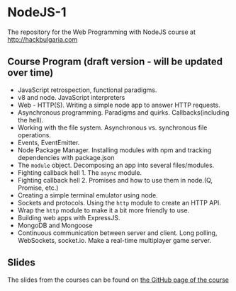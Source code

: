 NodeJS-1
=========

The repository for the Web Programming with NodeJS course at http://hackbulgaria.com

## Course Program (draft version - will be updated over time)

 * JavaScript retrospection, functional paradigms.
 * v8 and node. JavaScript interpreters
 * Web - HTTP(S). Writing a simple node app to answer HTTP requests.
 * Asynchronous programming. Paradigms and quirks. Callbacks(including the hell).
 * Working with the file system. Asynchronous vs. synchronous file operations.
 * Events, EventEmitter.
 * Node Package Manager. Installing modules with npm and tracking dependencies with package.json
 * The `module` object. Decomposing an app into several files/modules.
 * Fighting callback hell 1. The `async` module.
 * Fighting callback hell 2. Promises and how to use them in node.(Q, Promise, etc.)
 * Creating a simple terminal emulator using node.
 * Sockets and protocols. Using the `http` module to create an HTTP API.
 * Wrap the `http` module to make it a bit more friendly to use.
 * Building web apps with ExpressJS.
 * MongoDB and Mongoose
 * Continuous communication between server and client. Long polling, WebSockets, socket.io. Make a real-time multiplayer game server.

## Slides
The slides from the courses can be found on [the GitHub page of the course](http://hackbulgaria.github.io/NodeJS-1/)
